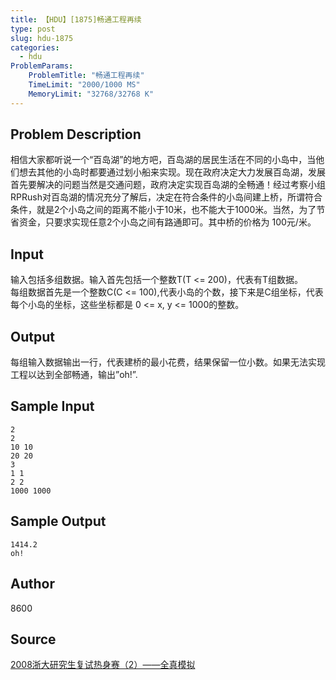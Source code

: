 ```yaml
---
title: 【HDU】[1875]畅通工程再续
type: post
slug: hdu-1875
categories:
  - hdu
ProblemParams:
    ProblemTitle: "畅通工程再续"
    TimeLimit: "2000/1000 MS"
    MemoryLimit: "32768/32768 K"
---
```


## Problem Description

相信大家都听说一个“百岛湖”的地方吧，百岛湖的居民生活在不同的小岛中，当他们想去其他的小岛时都要通过划小船来实现。现在政府决定大力发展百岛湖，发展首先要解决的问题当然是交通问题，政府决定实现百岛湖的全畅通！经过考察小组RPRush对百岛湖的情况充分了解后，决定在符合条件的小岛间建上桥，所谓符合条件，就是2个小岛之间的距离不能小于10米，也不能大于1000米。当然，为了节省资金，只要求实现任意2个小岛之间有路通即可。其中桥的价格为 100元/米。

## Input

输入包括多组数据。输入首先包括一个整数T(T <= 200)，代表有T组数据。  
每组数据首先是一个整数C(C <= 100),代表小岛的个数，接下来是C组坐标，代表每个小岛的坐标，这些坐标都是 0 <= x, y <= 1000的整数。

## Output

每组输入数据输出一行，代表建桥的最小花费，结果保留一位小数。如果无法实现工程以达到全部畅通，输出”oh!”.

## Sample Input

```
2
2
10 10
20 20
3
1 1
2 2
1000 1000

```

## Sample Output

```
1414.2
oh!

```

## Author

8600

## Source

[2008浙大研究生复试热身赛（2）——全真模拟](https://acm.hdu.edu.cn//search.php?field=problem&key=2008%D5%E3%B4%F3%D1%D0%BE%BF%C9%FA%B8%B4%CA%D4%C8%C8%C9%ED%C8%FC%A3%A82%A3%A9%A1%AA%A1%AA%C8%AB%D5%E6%C4%A3%C4%E2&source=1&searchmode=source)
